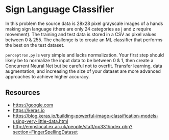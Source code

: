 # Sign Language Classifier

In this problem the source data is 28x28 pixel grayscale images of a hands making sign language (there are only 24 categories as j and z require movement).  The training and test data is stored in a CSV as pixel values between 0 & 255.  The challenge is to create an ML classifier that performs the best on the test dataset.

`perceptron.py` is very simple and lacks normalization.  Your first step should likely be to normalize the input data to be between 0 & 1, then create a Concurrent Neural Net but be careful not to overfit.  Transfer learning, data augmentation, and increasing the size of your dataset are more advanced approaches to achieve higher accuracy. 

## Resources

* https://google.com
* https://keras.io
* https://blog.keras.io/building-powerful-image-classification-models-using-very-little-data.html
* http://empslocal.ex.ac.uk/people/staff/np331/index.php?section=FingerSpellingDataset